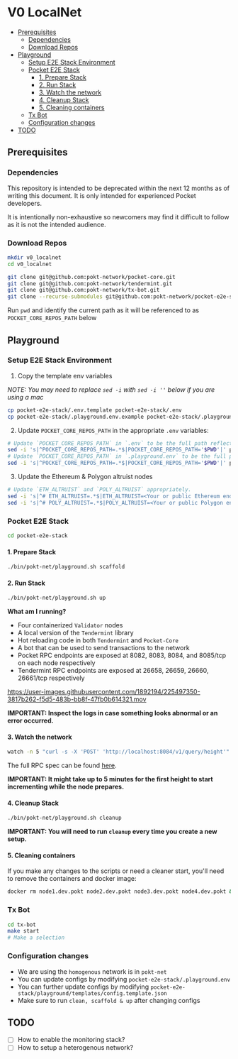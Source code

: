 # V0 LocalNet <!-- omit in toc -->

<!-- https://docs.google.com/presentation/d/1mk0XogopENCI_4WXXvSYm1_DG8EhRLIpwpZQNIA5vqM/edit#slide=id.p -->

- [Prerequisites](#prerequisites)
  - [Dependencies](#dependencies)
  - [Download Repos](#download-repos)
- [Playground](#playground)
  - [Setup E2E Stack Environment](#setup-e2e-stack-environment)
  - [Pocket E2E Stack](#pocket-e2e-stack)
    - [1. Prepare Stack](#1-prepare-stack)
    - [2. Run Stack](#2-run-stack)
    - [3. Watch the network](#3-watch-the-network)
    - [4. Cleanup Stack](#4-cleanup-stack)
    - [5. Cleaning containers](#5-cleaning-containers)
  - [Tx Bot](#tx-bot)
  - [Configuration changes](#configuration-changes)
- [TODO](#todo)

## Prerequisites

### Dependencies

This repository is intended to be deprecated within the next 12 months as of writing this document. It is only intended for experienced Pocket developers.

It is intentionally non-exhaustive so newcomers may find it difficult to follow as it is not the intended audience.

### Download Repos

```bash
mkdir v0_localnet
cd v0_localnet

git clone git@github.com:pokt-network/pocket-core.git
git clone git@github.com:pokt-network/tendermint.git
git clone git@github.com:pokt-network/tx-bot.git
git clone --recurse-submodules git@github.com:pokt-network/pocket-e2e-stack.git
```

Run `pwd` and identify the current path as it will be referenced to as `POCKET_CORE_REPOS_PATH` below

## Playground

### Setup E2E Stack Environment

1. Copy the template env variables

_NOTE: You may need to replace `sed -i` with `sed -i ''` below if you are using a mac_

```bash
cp pocket-e2e-stack/.env.template pocket-e2e-stack/.env
cp pocket-e2e-stack/.playground.env.example pocket-e2e-stack/.playground.env
```

2. Update `POCKET_CORE_REPOS_PATH` in the appropriate `.env` variables:

```bash
# Update `POCKET_CORE_REPOS_PATH` in `.env` to be the full path reflecting where you downloaded all the repos.
sed -i 's|^POCKET_CORE_REPOS_PATH=.*$|POCKET_CORE_REPOS_PATH='$PWD'|' pocket-e2e-stack/.env
# Update `POCKET_CORE_REPOS_PATH` in `.playground.env` to be the full path reflecting the path where you downloaded all the
sed -i 's|^POCKET_CORE_REPOS_PATH=.*$|POCKET_CORE_REPOS_PATH='$PWD'|' pocket-e2e-stack/.playground.env
```

3. Update the Ethereum & Polygon altruist nodes

```bash
# Update `ETH_ALTRUIST` and `POLY_ALTRUIST` appropriately.
sed -i 's|^# ETH_ALTRUIST=.*$|ETH_ALTRUIST=<Your or public Ethereum endpoint>|' pocket-e2e-stack/.env
sed -i 's|^# POLY_ALTRUIST=.*$|POLY_ALTRUIST=<Your or public Polygon endpoint>|' pocket-e2e-stack/.env
```

### Pocket E2E Stack

```bash
cd pocket-e2e-stack
```

#### 1. Prepare Stack

```bash
./bin/pokt-net/playground.sh scaffold
```

#### 2. Run Stack

```bash
./bin/pokt-net/playground.sh up
```

**What am I running?**

- Four containerized `Validator` nodes
- A local version of the `Tendermint` library
- Hot reloading code in both `Tendermint` and `Pocket-Core`
- A bot that can be used to send transactions to the network
- Pocket RPC endpoints are exposed at 8082, 8083, 8084, and 8085/tcp on each node respectively
- Tendermint RPC endpoints are exposed at 26658, 26659, 26660, 26661/tcp respectively

https://user-images.githubusercontent.com/1892194/225497350-3817b262-f5d5-483b-bb8f-47fb0b614321.mov

**IMPORTANT: Inspect the logs in case something looks abnormal or an error occurred.**

#### 3. Watch the network

```bash
watch -n 5 "curl -s -X 'POST' 'http://localhost:8084/v1/query/height'"
```

The full RPC spec can be found [here](https://editor.swagger.io/?url=https://raw.githubusercontent.com/pokt-network/pocket-core/staging/doc/specs/rpc-spec.yaml).

**IMPORTANT: It might take up to 5 minutes for the first height to start incrementing while the node prepares.**

#### 4. Cleanup Stack

```bash
./bin/pokt-net/playground.sh cleanup
```

**IMPORTANT: You will need to run `cleanup` every time you create a new setup.**

#### 5. Cleaning containers

If you make any changes to the scripts or need a cleaner start, you'll need to remove the containers and docker image:

```bash
docker rm node1.dev.pokt node2.dev.pokt node3.dev.pokt node4.dev.pokt && docker rmi playground/pocket-core
```

### Tx Bot

```bash
cd tx-bot
make start
# Make a selection
```

### Configuration changes

- We are using the `homogenous` network is in `pokt-net`
- You can update configs by modifying `pocket-e2e-stack/.playground.env`
- You can further update configs by modifying `pocket-e2e-stack/playground/templates/config.template.json`
- Make sure to run `clean, scaffold & up` after changing configs

## TODO

- [ ] How to enable the monitoring stack?
- [ ] How to setup a heterogenous network?
